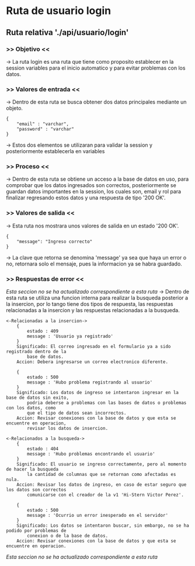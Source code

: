 # Ruta de usuario login #
## Ruta relativa './api/usuario/login' ##

###  >> Objetivo << ####
->  La ruta login es una ruta que tiene como proposito establecer en la     session variables para el inicio automatico y para evitar problemas con los datos.

### >> Valores de entrada << ###
->  Dentro de esta ruta se busca obtener dos datos principales mediante un objeto.

    {
        "email" : "varchar",
        "password" : "varchar"
    }

->  Estos dos elementos se utilizaran para validar la session y posteriormente establecerla en variables

### >> Proceso << ###
->  Dentro de esta ruta se obtiene un acceso a la base de datos en uso, para comprobar que los datos ingresados son correctos, posteriormente se guardan datos importantes en la session, los cuales son, email y rol para finalizar regresando estos datos y una respuesta de tipo '200 OK'.

### >> Valores de salida << ###
->  Esta ruta nos mostrara unos valores de salida en un estado '200 OK'.

    {
        "message": "Ingreso correcto"
    }
    
->  La clave que retorna se denomina 'message' ya sea que haya un error o no, retornara solo el mensaje, pues la informacion ya se habra guardado.

### >> Respuestas de error << ###

*Esta seccion no se ha actualizado correspondiente a esta ruta*
->  Dentro de esta ruta se utiliza una funcion interna para realizar la busqueda posterior 
    a la insercion, por lo tango tiene dos tipos de respuesta, las respuestas relacionadas
    a la insercion y las respuestas relacionadas a la busqueda.
    
    <-Relacionadas a la insercion->
        {
            estado : 409
            message : 'Usuario ya registrado'
        }
        Significado: El correo ingresado en el formulario ya a sido registrado dentro de la 
            base de datos.
        Accion: Debera ingresarse un correo electronico diferente.

        {
            estado : 500
            message : 'Hubo problema registrando al usuario'
        }
        Significado: Los datos de ingreso se intentaron ingresar en la base de datos sin exito,
            podria deberse a problemas con las bases de datos o problemas con los datos, como 
            que el tipo de datos sean incorrectos.
        Accion: Revisar conexiones con la base de datos y que esta se encuentre en operacion,
            revisar los datos de insercion.

    <-Relacionados a la busqueda->
        {
            estado : 404
            message : 'Hubo problemas encontrando el usuario'
        }
        Significado: El usuario se ingreso correctamente, pero al momento de hacer la busqueda 
            la cantidad de columnas que se retornan como afectadas es nula.
        Accion: Revisar los datos de ingreso, en caso de estar seguro que los datos son correctos
            comunicarse con el creador de la v1 'Hi-Stern Victor Perez'.

        {
            estado : 500
            message : 'Ocurrio un error inesperado en el servidor'
        }
        Significado: Los datos se intentaron buscar, sin embargo, no se ha podido por problemas de
            conexion o de la base de datos.
        Accion: Revisar conexiones con la base de datos y que esta se encuentre en operacion.


*Esta seccion no se ha actualizado correspondiente a esta ruta*